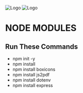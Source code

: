 ![Logo](https://img.icons8.com/?size=100&id=54087&format=png&color=000000)  ![Logo](https://img.icons8.com/?size=100&id=SDVmtZ6VBGXt&format=png&color=000000)
# NODE MODULES

## Run These Commands

- npm init -y
- npm install 
- npm install boxicons
- npm install js2pdf
- npm install dotenv
- npm install express
